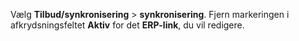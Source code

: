 <!-- markdownlint-disable-file MD041 -->
Vælg **Tilbud/synkronisering** &gt; **synkronisering**.  Fjern markeringen i afkrydsningsfeltet **Aktiv** for det **ERP-link**, du vil redigere.

